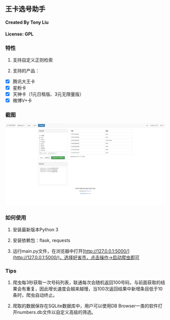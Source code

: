 ## 王卡选号助手
#### Created By Tony Liu
#### License: GPL

### 特性

1. 支持自定义正则检索

2. 支持的产品：

* [X] 腾讯大王卡
* [X] 星粉卡
* [X] 天神卡（1元日租版、3元无限量版）
* [X] 微博V+卡

### 截图

![](screenshot.png)

### 如何使用

1. 安装最新版本Python 3

2. 安装依赖包：flask, requests

3. 运行main.py文件，在浏览器中打开[http://127.0.0.1:5000/](http://127.0.0.1:5000/)，选择好省市，点击操作->启动爬虫即可

### Tips

1. 爬虫每3秒获取一次号码列表，联通每次会随机返回100号码，与前面获取的结果会有重复，因此增长速度会越来越慢，当100次返回结果中新增条目低于10条时，爬虫自动终止。

2. 爬取的数据保存在SQLite数据库中，用户可以使用DB Browser一类的软件打开numbers.db文件以自定义高级的筛选。
